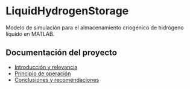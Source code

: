 # LiquidHydrogenStorage
Modelo de simulación para el almacenamiento criogénico de hidrógeno líquido en MATLAB.

## Documentación del proyecto
- [Introducción y relevancia](docs/introduccion)
- [Principio de operación](docs/principio_operacion.md)
- [Conclusiones y recomendaciones](docs/conclusiones.md)
